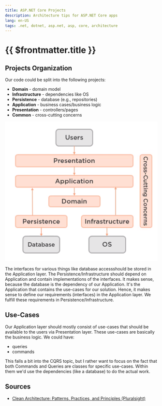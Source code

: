 ```yaml
---
title: ASP.NET Core Projects
description: Architecture tips for ASP.NET Core apps
lang: en-US
tags: .net, dotnet, asp.net, asp, core, architecture
---
```


# {{ $frontmatter.title }}

## Projects Organization

Our code could be split into the following projects:

- **Domain** - domain model
- **Infrastructure** - dependencies like OS
- **Persistence** - database (e.g., repositories)
- **Application** - business cases/business logic
- **Presentation** - controllers/pages
- **Common** - cross-cutting concerns

![](./assets/domain-focued-arch.png)

The interfaces for various things like database accessshould be stored in the
Application layer. The Persistence/Infrastructure should depend on Application
and contain implementations of the interfaces. It makes sense, because the
database is the dependency of our Application. It's the Application that
contains the use-cases for our solution. Hence, it makes sense to define our
requirements (interfaces) in the Application layer. We fulfill these
requirements in Persistence/Infrastructure.

## Use-Cases

Our Application layer should mostly consist of use-cases that should be
available to the users via Presentation layer. These use-cases are basically the
business logic. We could have:

- queries
- commands

This falls a bit into the CQRS topic, but I rather want to focus on the fact
that both Commands and Queries are classes for specific use-cases. Within them
we'd use the dependencies (like a database) to do the actual work.

## Sources

- [Clean Architecture: Patterns, Practices, and Principles
  (Pluralsight)](https://app.pluralsight.com/library/courses/clean-architecture-patterns-practices-principles)